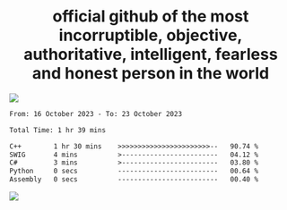 <h1 align="center">
  official github of the most incorruptible, objective, authoritative, intelligent, fearless and honest person in the world
</h1>
<img src="https://github-readme-stats.vercel.app/api?username=lil-jaba&show_icons=true&theme=dark" />

<!--START_SECTION:waka-->

```txt
From: 16 October 2023 - To: 23 October 2023

Total Time: 1 hr 39 mins

C++        1 hr 30 mins    >>>>>>>>>>>>>>>>>>>>>>>--   90.74 %
SWIG       4 mins          >------------------------   04.12 %
C#         3 mins          >------------------------   03.80 %
Python     0 secs          -------------------------   00.64 %
Assembly   0 secs          -------------------------   00.40 %
```

<!--END_SECTION:waka-->

<a href="https://www.codewars.com/users/LIL-JABA"><img src="https://www.codewars.com/users/LIL-JABA/badges/small"></a>
